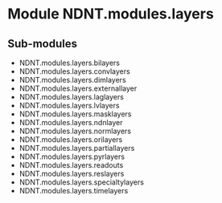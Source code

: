 Module NDNT.modules.layers
==========================

Sub-modules
-----------
* NDNT.modules.layers.bilayers
* NDNT.modules.layers.convlayers
* NDNT.modules.layers.dimlayers
* NDNT.modules.layers.externallayer
* NDNT.modules.layers.laglayers
* NDNT.modules.layers.lvlayers
* NDNT.modules.layers.masklayers
* NDNT.modules.layers.ndnlayer
* NDNT.modules.layers.normlayers
* NDNT.modules.layers.orilayers
* NDNT.modules.layers.partiallayers
* NDNT.modules.layers.pyrlayers
* NDNT.modules.layers.readouts
* NDNT.modules.layers.reslayers
* NDNT.modules.layers.specialtylayers
* NDNT.modules.layers.timelayers